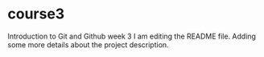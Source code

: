 # course3
Introduction to Git and Github week 3 
I am editing the README file. Adding some more details about the project description.


